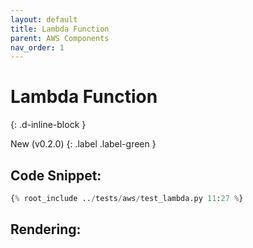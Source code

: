 ```yaml
---
layout: default
title: Lambda Function
parent: AWS Components
nav_order: 1
---
```


# Lambda Function
{: .d-inline-block }

New (v0.2.0)
{: .label .label-green }

## Code Snippet:

```python
{% root_include ../tests/aws/test_lambda.py 11:27 %}
```

## Rendering:
